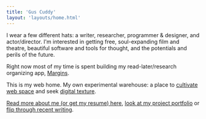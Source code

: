```yaml
---
title: 'Gus Cuddy'
layout: 'layouts/home.html'
---
```


I wear a few different hats: a writer, researcher, programmer & designer, and actor/director. I'm interested in getting free, soul-expanding film and theatre, beautiful software and tools for thought, and the potentials and perils of the future.

Right now most of my time is spent building my read-later/research organizing app, [Margins](https://margins.gg/).

This is my web home. My own experimental warehouse: a place to [cultivate web space](/curtain/089/) and seek [digital texture](/curtain/090/).


[Read more about me (or get my resume) here](/about/), [look at my project portfolio](https://portfolio.guscuddy.com/) or [flip through recent writing](/feed/).
